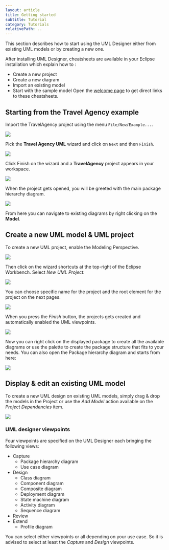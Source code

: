 ```yaml
---
layout: article
title: Getting started
subtitle: Tutorial
category: Tutorials
relativePath: ..
---
```


This section describes how to start using the UML Designer either from existing UML models or by creating a new one.

After installing UML Designer, cheatsheets are available in your Eclipse installation which explain how to :

-   Create a new project
-   Create a new diagram
-   Import an existing model
-   Start with the sample model
    Open the [welcome page](http://help.eclipse.org/oxygen/index.jsp?topic=%2Forg.eclipse.platform.doc.user%2Fconcepts%2Fwelcome.htm) to get direct links to these cheatsheets.

Starting from the Travel Agency example
---------------------------------------

Import the TravelAgency project using the menu `File/New/Example...`.

![]({{page.relativePath}}/images/gettingStarted/example-1-menu.png)

Pick the **Travel Agency UML** wizard and click on `Next` and then `Finish`.

![]({{page.relativePath}}/images/gettingStarted/example-2-wizard.png)

Click Finish on the wizard and a **TravelAgency** project appears in your workspace.

![]({{page.relativePath}}/images/gettingStarted/example-3-workspace.png)

When the project gets opened, you will be greeted with the main package hierarchy diagram.

![]({{page.relativePath}}/images/gettingStarted/example-4-maindiag.png)

From here you can navigate to existing diagrams by right clicking on the **Model**.

Create a new UML model & UML project
------------------------------------

To create a new UML project, enable the Modeling Perspective.

![]({{page.relativePath}}/images/gettingStarted/perspective.png)

Then click on the wizard shortcuts at the top-right of the Eclipse Workbench. Select *New UML Project.*

![]({{page.relativePath}}/images/gettingStarted/newUMLModel.png)

You can choose specific name for the project and the root element for the project on the next pages.

![]({{page.relativePath}}/images/gettingStarted/newUMLProject.png)

When you press the *Finish* button, the projects gets created and automatically enabled the UML viewpoints.

![]({{page.relativePath}}/images/gettingStarted/new-workspace.png)

Now you can right click on the displayed package to create all the available diagrams or use the palette to create the package structure that fits to your needs. You can also open the Package hierarchy diagram and starts from here:

![]({{page.relativePath}}/images/gettingStarted/new-maindiag.png)

Display & edit an existing UML model
------------------------------------

To create a new UML design on existing UML models, simply drag & drop the models in the Project or use the *Add Model* action available on the *Project Dependencies* item.

![]({{page.relativePath}}/images/gettingStarted/new-add-dependency.png)

### UML designer viewpoints

Four viewpoints are specified on the UML Designer each bringing the following views:

-   Capture
    -   Package hierarchy diagram
    -   Use case diagram
-   Design
    -   Class diagram
    -   Component diagram
    -   Composite diagram
    -   Deployment diagram
    -   State machine diagram
    -   Activity diagram
    -   Sequence diagram
-   Review
-   Extend
    -   Profile diagram

You can select either viewpoints or all depending on your use case. So it is advised to select at least the *Capture* and *Design* viewpoints.
